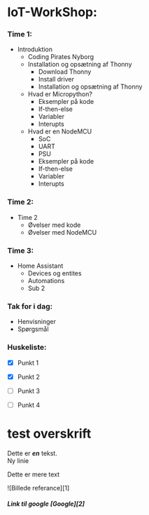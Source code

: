 
# IoT-WorkShop:

### Time 1:  
* Introduktion  
   * Coding Pirates Nyborg  
   * Installation og opsætning af Thonny
     * Download Thonny
     * Install driver
     * Installation og opsætning af Thonny
   * Hvad er Micropython?
     * Eksempler på kode
     * If-then-else
     * Variabler
     * Interupts
   * Hvad er en NodeMCU
     * SoC
     * UART
     * PSU
     * Eksempler på kode
     * If-then-else
     * Variabler
     * Interupts
### Time 2:  
* Time 2
  * Øvelser med kode
  * Øvelser med NodeMCU
### Time 3:  
* Home Assistant
  * Devices og entites    
  * Automations
   * Sub 2
### Tak for i dag:  
  * Henvisninger
  * Spørgsmål





### Huskeliste:  
- [X] Punkt 1
- [X] Punkt 2
- [ ] Punkt 3
- [ ] Punkt 4


# test overskrift
Dette er ___en___ tekst.  
Ny linie  

Dette er mere text  

![Billede referance][1]

##### Link til google [Google][2]

